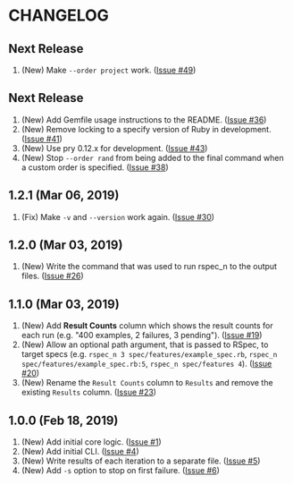 # CHANGELOG

## Next Release

1. (New) Make `--order project` work. ([Issue #49](https://github.com/roberts1000/rspec_n/issues/49))

## Next Release

1. (New) Add Gemfile usage instructions to the README. ([Issue #36](https://github.com/roberts1000/rspec_n/issues/36))
1. (New) Remove locking to a specify version of Ruby in development. ([Issue #41](https://github.com/roberts1000/rspec_n/issues/41))
1. (New) Use pry 0.12.x for development. ([Issue #43](https://github.com/roberts1000/rspec_n/issues/43))
1. (New) Stop `--order rand` from being added to the final command when a custom order is specified. ([Issue #38](https://github.com/roberts1000/rspec_n/issues/38))

## 1.2.1 (Mar 06, 2019)

1. (Fix) Make `-v` and `--version` work again. ([Issue #30](https://github.com/roberts1000/rspec_n/issues/30))

## 1.2.0 (Mar 03, 2019)

1. (New) Write the command that was used to run rspec_n to the output files. ([Issue #26](https://github.com/roberts1000/rspec_n/issues/26))

## 1.1.0 (Mar 03, 2019)

1. (New) Add **Result Counts** column which shows the result counts for each run (e.g. "400 examples, 2 failures, 3 pending"). ([Issue #19](https://github.com/roberts1000/rspec_n/issues/19))
1. (New) Allow an optional path argument, that is passed to RSpec, to target specs (e.g. `rspec_n 3 spec/features/example_spec.rb`, `rspec_n spec/features/example_spec.rb:5`, `rspec_n spec/features 4`). ([Issue #20](https://github.com/roberts1000/rspec_n/issues/20))
1. (New) Rename the `Result Counts` column to `Results` and remove the existing `Results` column. ([Issue #23](https://github.com/roberts1000/rspec_n/issues/23))

## 1.0.0 (Feb 18, 2019)

1. (New) Add initial core logic. ([Issue #1](https://github.com/roberts1000/rspec_n/issues/1))
1. (New) Add initial CLI. ([Issue #4](https://github.com/roberts1000/rspec_n/issues/4))
1. (New) Write results of each iteration to a separate file. ([Issue #5](https://github.com/roberts1000/rspec_n/issues/5))
1. (New) Add `-s` option to stop on first failure. ([Issue #6](https://github.com/roberts1000/rspec_n/issues/6))
